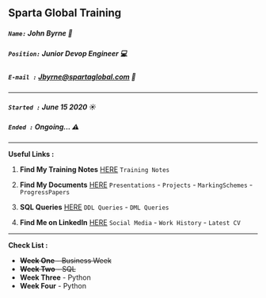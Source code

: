 ## Sparta Global Training
##### `Name:` John Byrne :office:
##### `Position:` Junior Devop Engineer :computer: 
##### `E-mail :` Jbyrne@spartaglobal.com :email:
___

##### `Started :` **June 15 2020** :sunny:
##### `Ended :`  **Ongoing...** :warning:
 
___

**Useful Links :** 

1. **Find My Training Notes** [HERE](/Notes) `Training Notes`

2. **Find My Documents** [HERE](/Documents) `Presentations` - `Projects` - `MarkingSchemes` - `ProgressPapers`

3. **SQL Queries** [HERE](/SQL-Queries) `DDL Queries` - `DML Queries`

3. **Find Me on LinkedIn** [HERE](https://www.linkedin.com/in/john-byrne-b74214174/) `Social Media` - `Work History` - `Latest CV`

___

**Check List :** 

* ~~**Week One** - Business Week~~
* ~~**Week Two** - SQL~~ 
* **Week Three** - Python
* **Week Four** - Python

